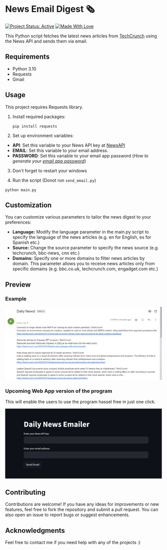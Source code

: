 # News Email Digest 🗞️

[![Project Status: Active](https://www.repostatus.org/badges/latest/active.svg)](https://www.repostatus.org/#active)
[![Made With Love](https://img.shields.io/badge/Made%20With-Love-orange.svg)](https://github.com/kunal9960)

This Python script fetches the latest news articles from [TechCrunch](https://techcrunch.com/) using the News API and sends them via email.


## Requirements

- Python 3.10
- Requests
- Gmail


## Usage

This project requires Requests library.

1. Install required packages:

   ```
   pip install requests
   ```
   
2. Set up environment variables:

- **API**: Set this variable to your News API key at [NewsAPI](https://newsapi.org/)
- **EMAIL**: Set this variable to your email address.
- **PASSWORD**: Set this variable to your email app password (*How to generate your [email app password](https://knowledge.workspace.google.com/kb/how-to-create-app-passwords-000009237)*)

3. Don't forget to restart your windows

4. Run the script (Donot run `send_email.py`)
```
python main.py
```


## Customization

You can customize various parameters to tailor the news digest to your preferences:

- **Language:** Modify the language parameter in the main.py script to specify the language of the news articles (e.g. en for English, es for Spanish etc.)
- **Source:** Change the source parameter to specify the news source (e.g. techcrunch, bbc-news, cnn etc.)
- **Domains:** Specify one or more domains to filter news articles by domain. This parameter allows you to receive news articles only from specific domains (e.g. bbc.co.uk, techcrunch.com, engadget.com etc.)


## Preview

### Example

![Example](https://github.com/kunal9960/positive-news-api/blob/master/Example.png)

### Upcoming Web App version of the program

This will enable the users to use the program hassel free in just one click.

![Future](https://github.com/kunal9960/positive-news-api/blob/master/Future%20version.png)


## Contributing

Contributions are welcome! If you have any ideas for improvements or new features, feel free to fork the repository and submit a pull request. You can also open an issue to report bugs or suggest enhancements.


## Acknowledgments

Feel free to contact me if you need help with any of the projects :)
